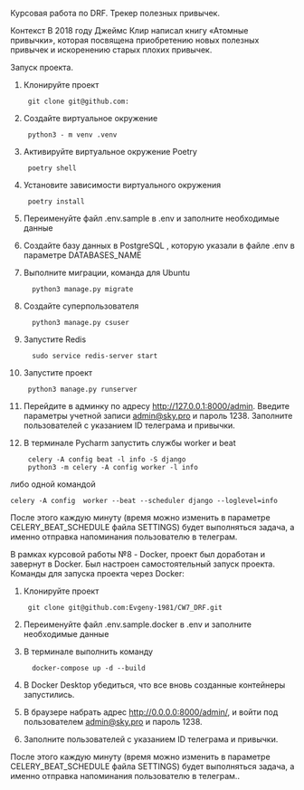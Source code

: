 Курсовая работа по DRF. Трекер полезных привычек.

Контекст
В 2018 году Джеймс Клир написал книгу «Атомные привычки», которая посвящена приобретению новых полезных привычек
и искоренению старых плохих привычек. 


Запуск проекта.

1. Клонируйте проект 
        
        git clone git@github.com:
2. Создайте виртуальное окружение

        python3 - m venv .venv
3. Активируйте виртуальное окружение Poetry

        poetry shell
4. Установите зависимости виртуального окружения 

        poetry install
5. Переименуйте файл .env.sample в .env и заполните необходимые данные
6. Создайте базу данных в PostgreSQL , которую указали в файле .env в параметре DATABASES_NAME
7. Выполните миграции, команда для Ubuntu

         python3 manage.py migrate
8. Создайте суперпользователя

         python3 manage.py csuser
9. Запустите Redis

         sudo service redis-server start
10. Запустите проект 

         python3 manage.py runserver
11. Перейдите в админку по адресу http://127.0.0.1:8000/admin. Введите параметры учетной записи admin@sky.pro
и пароль 1238. Заполните пользователей с указанием ID телеграма и привычки.
12. В терминале Pycharm запустить службы worker и beat 


         celery -A config beat -l info -S django 
         python3 -m celery -A config worker -l info 
либо одной командой 

    celery -A config  worker --beat --scheduler django --loglevel=info

После этого каждую минуту (время можно изменить в параметре CELERY_BEAT_SCHEDULE файла SETTINGS) будет выполняться 
задача, а именно отправка напоминания пользователю в телеграм.

   В рамках курсовой работы №8 - Docker, проект был доработан и завернут в Docker.
Был настроен самостоятельный запуск проекта.
Команды для запуска проекта через Docker:
1. Клонируйте проект 
        
        git clone git@github.com:Evgeny-1981/CW7_DRF.git
2. Переименуйте файл .env.sample.docker в .env и заполните необходимые данные
3. В терминале выполнить команду 
         
         docker-compose up -d --build
4. В Docker Desktop убедиться, что все вновь созданные контейнеры запустились.
5. В браузере набрать адрес http://0.0.0.0:8000/admin/, и войти под пользователем admin@sky.pro
и пароль 1238.
6. Заполните пользователей с указанием ID телеграма и привычки.

После этого каждую минуту (время можно изменить в параметре CELERY_BEAT_SCHEDULE файла SETTINGS) будет выполняться 
задача, а именно отправка напоминания пользователю в телеграм..
